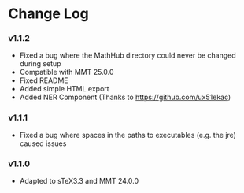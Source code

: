 # Change Log

### v1.1.2
- Fixed a bug where the MathHub directory could never be changed during setup
- Compatible with MMT 25.0.0
- Fixed README
- Added simple HTML export
- Added NER Component (Thanks to https://github.com/ux51ekac)

### v1.1.1
- Fixed a bug where spaces in the paths to executables (e.g. the jre) caused issues

### v1.1.0
- Adapted to sTeX3.3 and MMT 24.0.0
